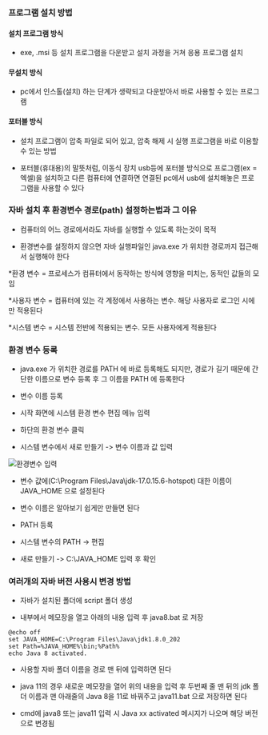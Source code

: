 ### 프로그램 설치 방법

#### 설치 프로그램 방식

* exe, .msi 등 설치 프로그램을 다운받고 설치 과정을 거쳐 응용 프로그램 설치

#### 무설치 방식

* pc에서 인스톨(설치) 하는 단계가 생략되고 다운받아서 바로 사용할 수 있는 프로그램

#### 포터블 방식  
 
* 설치 프로그램이 압축 파일로 되어 있고, 압축 해제 시 실행 프로그램을 바로 이용할 수 있는 방법

* 포터블(휴대용)의 말뜻처럼, 이동식 장치 usb등에 포터블 방식으로 프로그램(ex = 엑셀)을 설치하고 다른 컴퓨터에 연결하면 연결된 pc에서 usb에 설치해놓은 프로그램을 사용할 수 있다

### 자바 설치 후 환경변수 경로(path) 설정하는법과 그 이유

* 컴퓨터의 어느 경로에서라도 자바를 실행할 수 있도록 하는것이 목적

* 환경변수를 설정하지 않으면 자바 실행파일인 java.exe 가 위치한 경로까지 접근해서 실행해야 한다

*환경 변수 = 프로세스가 컴퓨터에서 동작하는 방식에 영향을 미치는, 동적인 값들의 모임

*사용자 변수 = 컴퓨터에 있는 각 계정에서 사용하는 변수. 해당 사용자로 로그인 시에만 적용된다

*시스템 변수 = 시스템 전반에 적용되는 변수. 모든 사용자에게 적용된다

### 환경 변수 등록

* java.exe 가 위치한 경로를 PATH 에 바로 등록해도 되지만, 경로가 길기 때문에 간단한 이름으로 변수 등록 후 그 이름을 PATH 에 등록한다  

* 변수 이름 등록
 
 - 시작 화면에 시스템 환경 변수 편집 메뉴 입력
 
 - 하단의 환경 변수 클릭
 
 - 시스템 변수에서 새로 만들기 -> 변수 이름과 값 입력
 
  <img src = "" alt="환경변수 입력">
 
  - 변수 값에(C:\Program Files\Java\jdk-17.0.15.6-hotspot) 대한 이름이 JAVA_HOME 으로 설정된다
 
  - 변수 이름은 알아보기 쉽게만 만들면 된다

* PATH 등록

 - 시스템 변수의 PATH -> 편집

 - 새로 만들기 -> C:\JAVA_HOME 입력 후 확인

### 여러개의 자바 버전 사용시 변경 방법

* 자바가 설치된 폴더에 script 폴더 생성

* 내부에서 메모장을 열고 아래의 내용 입력 후 java8.bat 로 저장

 ```script
 @echo off
 set JAVA_HOME=C:\Program Files\Java\jdk1.8.0_202
 set Path=%JAVA_HOME%\bin;%Path%
 echo Java 8 activated.
 ```
 - 사용할 자바 폴더 이름을 경로 맨 뒤에 입력하면 된다

 - java 11의 경우 새로운 메모장을 열어 위의 내용을 입력 후 두번째 줄 맨 뒤의 jdk 폴더 이름과 맨 아래줄의 Java 8을 11로 바꿔주고 java11.bat 으로 저장하면 된다 

* cmd에 java8 또는 java11 입력 시 Java xx activated 메시지가 나오며 해당 버전으로 변경됨
